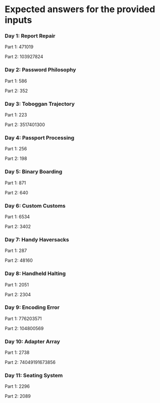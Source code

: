 # Expected answers **for the provided inputs**

### Day 1: Report Repair

Part 1: 471019

Part 2: 103927824

### Day 2: Password Philosophy

Part 1: 586

Part 2: 352

### Day 3: Toboggan Trajectory

Part 1: 223

Part 2: 3517401300

### Day 4: Passport Processing

Part 1: 256

Part 2: 198

### Day 5: Binary Boarding

Part 1: 871

Part 2: 640

### Day 6: Custom Customs

Part 1: 6534

Part 2: 3402

### Day 7: Handy Haversacks

Part 1: 287

Part 2: 48160

### Day 8: Handheld Halting

Part 1: 2051

Part 2: 2304

### Day 9: Encoding Error

Part 1: 776203571

Part 2: 104800569

### Day 10: Adapter Array

Part 1: 2738

Part 2: 74049191673856

### Day 11: Seating System

Part 1: 2296

Part 2: 2089